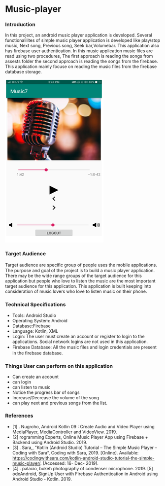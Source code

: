 # Music-player

### Introduction
In this project, an android music player application is developed. Several functionalilites of simple music player application is developed like play/stop music, Next song, Previous song, Seek bar,Volumebar. This application also has firebase user authentication. In this music application music files are read using two procedures, The first approach is reading the songs from assests folder the second approach is reading the songs from the firebase. This application mainly focuse on reading the music files from the firebase database storage.

![alt text](https://github.com/Kiranmai95/Music-player/blob/master/Images/Gitmusicpage.PNG)

### Target Audience
Target audience are speciﬁc group of people uses the mobile applications. The purpose and goal of the project is to build a music player application. There may be the wide range groups of the target audience for this application but people who love to listen the music are the most important target audience for this application. This application is built keeping into consideration of music lovers who love to listen music on their phone.

### Technical Speciﬁcations
 * Tools: Android Studio 
 * Operating System: Android
 * Database:Firebase
 * Language: Kotlin, XML
 * Login: The user must create an account or register to login to the applications. Social network logins are not used in this application. 
 * Firebase Database: All the music ﬁles and login credentials are present in the ﬁrebase database. 

### Things User can perform on this application
 * Can create an account
 * can login
 * can listen to music
 * Notice the progress bar of songs
 * Increase/Decrease the volume of the song
 * can play next and previous songs from the list.
 
### References
 * [1] . Nugroho, Android Kotlin 09 : Create Audio and Video Player using MediaPlayer, MediaController and VideoView. 2019. 
  * [2] rogramming Experts, Online Music Player App using Firebase + Backend using Android Studio. 2019. 
  * [3] . Sara,, ”Kotlin (Android Studio) Tutorial – The Simple Music Player –Coding with Sara”, Coding with Sara, 2019. [Online]. Available: https://codingwithsara.com/kotlin-android-studio-tutorial-the-simple-music-player/. [Accessed: 16- Dec- 2019]. 
  * [4] . palacio, bokeh photography of condenser microphone. 2019. [5] odeAndroid, SignUp User with Firebase Authentication in Android using Android Studio - Kotlin. 2019.



 

